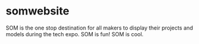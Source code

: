 # somwebsite
SOM is the one stop destination for all makers to display their projects and models during the tech expo.
SOM is fun!
SOM is cool.
